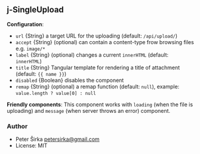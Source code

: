 ## j-SingleUpload

__Configuration__:

- `url` {String} a target URL for the uploading (default: `/api/upload/`)
- `accept` {String} (optional) can contain a content-type frow browsing files e.g. `image/*`
- `label` {String} (optional) changes a current `innerHTML` (default: `innerHTML`)
- `title` {String} Tangular template for rendering a title of attachment (default: `{{ name }}`)
- `disabled` {Boolean} disables the component
- `remap` {String} (optional) a remap function (default: `null`), example: `value.length ? value[0] : null`

__Friendly components__:
This component works with `loading` (when the file is uploading) and `message` (when server throws an error) component.

### Author

- Peter Širka <petersirka@gmail.com>
- License: MIT